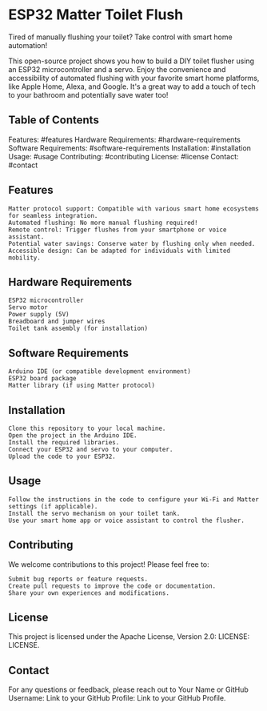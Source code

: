 # ESP32 Matter Toilet Flush

Tired of manually flushing your toilet? Take control with smart home automation!

This open-source project shows you how to build a DIY toilet flusher using an ESP32 microcontroller and a servo. Enjoy the convenience and accessibility of automated flushing with your favorite smart home platforms, like Apple Home, Alexa, and Google. It's a great way to add a touch of tech to your bathroom and potentially save water too!

## Table of Contents

Features: #features
    Hardware Requirements: #hardware-requirements
    Software Requirements: #software-requirements
    Installation: #installation
    Usage: #usage
    Contributing: #contributing
    License: #license
    Contact: #contact

## Features

    Matter protocol support: Compatible with various smart home ecosystems for seamless integration.
    Automated flushing: No more manual flushing required!
    Remote control: Trigger flushes from your smartphone or voice assistant.
    Potential water savings: Conserve water by flushing only when needed.
    Accessible design: Can be adapted for individuals with limited mobility.

## Hardware Requirements

    ESP32 microcontroller
    Servo motor
    Power supply (5V)
    Breadboard and jumper wires
    Toilet tank assembly (for installation)

## Software Requirements

    Arduino IDE (or compatible development environment)
    ESP32 board package
    Matter library (if using Matter protocol)

## Installation

    Clone this repository to your local machine.
    Open the project in the Arduino IDE.
    Install the required libraries.
    Connect your ESP32 and servo to your computer.
    Upload the code to your ESP32.

## Usage

    Follow the instructions in the code to configure your Wi-Fi and Matter settings (if applicable).
    Install the servo mechanism on your toilet tank.
    Use your smart home app or voice assistant to control the flusher.

## Contributing

We welcome contributions to this project! Please feel free to:

    Submit bug reports or feature requests.
    Create pull requests to improve the code or documentation.
    Share your own experiences and modifications.

## License

This project is licensed under the Apache License, Version 2.0: LICENSE: LICENSE.

## Contact

For any questions or feedback, please reach out to Your Name or GitHub Username: Link to your GitHub Profile: Link to your GitHub Profile.
